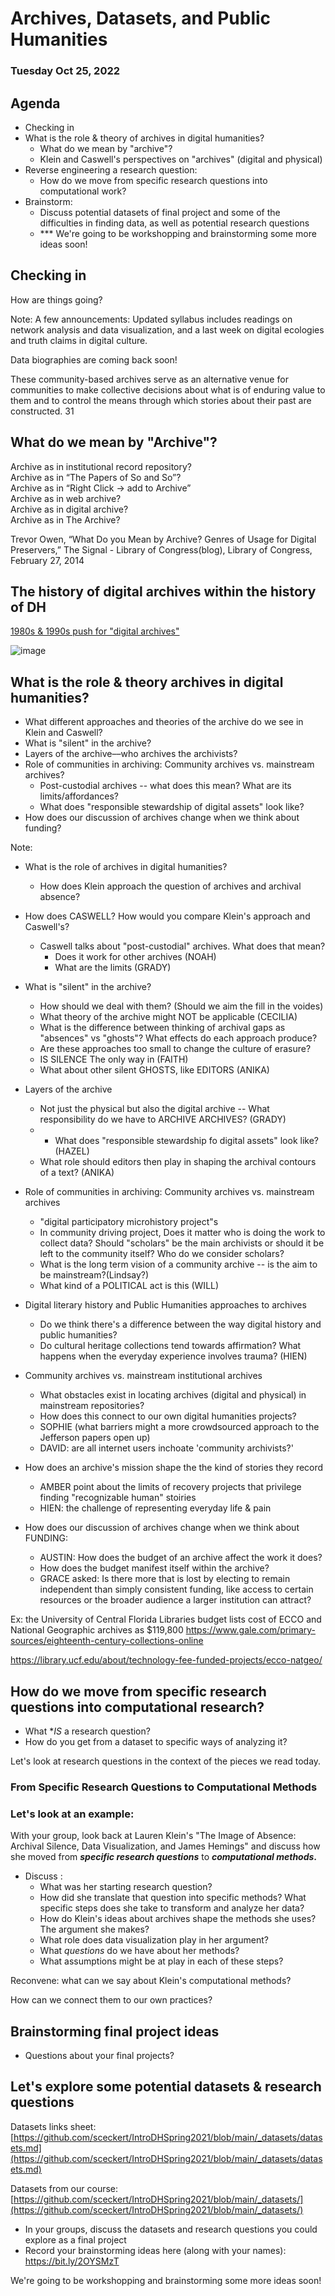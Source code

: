 # Archives, Datasets, and Public Humanities

### Tuesday Oct 25, 2022



## Agenda

- Checking in
- What is the role & theory of archives in digital humanities?
	- What do we mean by "archive"?
	- Klein and Caswell's perspectives on "archives" (digital and physical)
- Reverse engineering a research question:
	- How do we move from specific research questions into computational work?
- Brainstorm: 
	- Discuss potential datasets of final project and some of the difficulties in finding data, as well as potential research questions
	- *** We're going to be workshopping and brainstorming some more ideas soon! 



## Checking in

How are things going? 

Note:
A few announcements: Updated syllabus includes readings on network analysis and data visualization, and a last week on digital ecologies and truth claims in digital culture.

Data biographies are coming back soon!

These community-based archives serve as an alternative venue for
communities to make collective decisions about what is of enduring value to
them and to control the means through which stories about their past are constructed. 31


## What do we mean by "Archive"?

Archive as in institutional record repository?  
Archive as in “The Papers of So and So”?  
Archive as in “Right Click -> add to Archive”  
Archive as in web archive?  
Archive as in digital archive?  
Archive as in The Archive?  

Trevor Owen, “What Do you Mean by Archive? Genres of Usage for Digital Preservers,” The Signal - Library of Congress(blog), Library of Congress, February 27, 2014 



## The history of digital archives within the history of DH

[1980s & 1990s push for "digital archives"](https://sceckert.github.io/presentations/slides/IntroDH-F22-wk2-tues.html#/5/5)


![image](../images/pmla2007.png) 


## What is the role & theory archives in digital humanities?

- What different approaches and theories of the archive do we see in Klein and Caswell?<!-- .element: class="fragment" data-fragment-index="1" -->
- What is "silent" in the archive? <!-- .element: class="fragment" data-fragment-index="2" -->
- Layers of the archive––who archives the archivists?<!-- .element: class="fragment" data-fragment-index="3" -->
- Role of communities in archiving: Community archives vs. mainstream archives? <!-- .element: class="fragment" data-fragment-index="4" -->
	- Post-custodial archives -- what does this mean? What are its limits/affordances? <!-- .element: class="fragment" data-fragment-index="4" -->
	- What does "responsible stewardship of digital assets" look like? <!-- .element: class="fragment" data-fragment-index="4" -->
- How does our discussion of archives change when we think about funding?<!-- .element: class="fragment" data-fragment-index="5" -->

Note:
- What is the role of archives in digital humanities?
	- How does Klein approach the question of archives and archival absence?
- How does CASWELL? How would you compare Klein's approach and Caswell's?
	- Caswell talks about "post-custodial" archives. What does that mean? 
		- Does it work for other archives (NOAH)
		- What are the limits (GRADY)
- What is "silent" in the archive? 
	- How  should we deal with them? (Should we aim the fill in the voides)
	- What theory of the archive might NOT be applicable (CECILIA)
	-  What is the difference between thinking of archival gaps as "absences" vs "ghosts"? What effects do each approach produce?
	-  Are these approaches too small to change the culture of erasure?
	-  IS SILENCE The only way in (FAITH)
	-  What about other silent GHOSTS, like EDITORS (ANIKA)
-  Layers of the archive
	-  Not just the physical but also the digital archive -- What responsibility do we have to ARCHIVE ARCHIVES? (GRADY)
	-  	- What does "responsible stewardship fo digital assets" look like? (HAZEL)
	-  What role should editors then play in shaping the archival contours of a text? (ANIKA)
- Role of communities in archiving: Community archives vs. mainstream archives
	- "digital participatory microhistory project"s
	- In community driving project, Does it matter who is doing the work to collect data? Should "scholars" be the main archivists or should it be left to the community itself? Who do we consider scholars?
	- What is the long term vision of a community archive -- is the aim to be mainstream?(Lindsay?)
	- What kind of a POLITICAL act is this (WILL)
- Digital literary history and Public Humanities approaches to archives
	- Do we think there's a difference between the way digital history and public humanities?
	- Do cultural heritage collections tend towards affirmation? What happens when the everyday experience involves trauma? (HIEN)
- Community archives vs. mainstream institutional archives
	- What obstacles exist in locating archives (digital and physical) in mainstream repositories?
	- How does this connect to our own digital humanities projects?
	- SOPHIE (what barriers might a more crowdsourced approach to the Jefferson papers open up)
	- DAVID: are all internet users inchoate 'community archivists?'
- How does an archive's mission shape the the kind of stories they record
	- AMBER point about the limits of recovery projects that privilege finding "recognizable human" stoiries
	- HIEN: the challenge of representing everyday life & pain

- How does our discussion of archives change when we think about FUNDING:
	- AUSTIN: How does the budget of an archive affect the work it does? 
	- How does the budget manifest itself within the archive? 
	- GRACE asked: Is there more that is lost by electing to remain independent than simply consistent funding, like access to certain resources or the broader audience a larger institution can attract?

Ex: the University of Central Florida Libraries budget lists cost of ECCO and National Geographic archives as  $119,800 
https://www.gale.com/primary-sources/eighteenth-century-collections-online

https://library.ucf.edu/about/technology-fee-funded-projects/ecco-natgeo/



## How do we move from specific research questions into computational research?

- What **IS* a research question? 
- How do you get from a dataset to specific ways of analyzing it? 

Let's look at research questions in the context of the pieces we read today. <!-- .element: class="fragment" data-fragment-index="1" -->



### From Specific Research Questions to Computational Methods


### Let's look at an example:

With your group, look back at Lauren Klein's "The Image of Absence: Archival Silence, Data Visualization, and James Hemings" and discuss how she moved from ***specific research questions*** to ***computational methods*.**

- Discuss :
	- What was her starting research question?
	- How did she translate that question into specific methods? What specific steps does she take to transform and analyze her data? 
	- How do Klein's ideas about archives shape the methods she uses? The argument she makes? 
	- What role does data visualization play in her argument?
	- What *questions* do we have about her methods?
	- What assumptions might be at play in each of these steps?


Reconvene: what can we say about Klein's computational methods?

How can we connect them to our own practices?



## Brainstorming final project ideas

- Questions about your final projects?


## Let's explore some potential datasets & research questions

Datasets links sheet: [https://github.com/sceckert/IntroDHSpring2021/blob/main/_datasets/datasets.md](https://github.com/sceckert/IntroDHSpring2021/blob/main/_datasets/datasets.md)

Datasets from our course: [https://github.com/sceckert/IntroDHSpring2021/blob/main/_datasets/](https://github.com/sceckert/IntroDHSpring2021/blob/main/_datasets/)

- In your groups, discuss the datasets and research questions you could explore as a final project
- Record your brainstorming ideas here (along with your names): https://bit.ly/2OYSMzT


We're going to be workshopping and brainstorming some more ideas soon! 